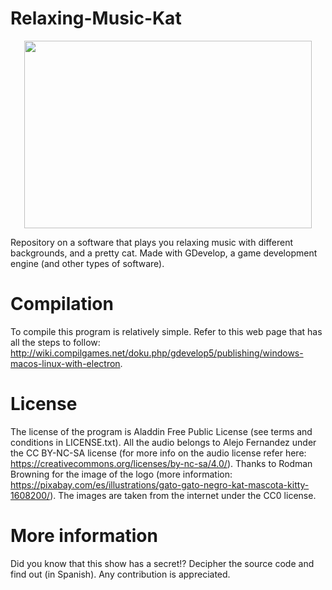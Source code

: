 # Relaxing-Music-Kat
<p align="center">
  <img width="460" height="300" src=https://i.imgur.com/UCgkGn4.png)
</p>

Repository on a software that plays you relaxing music with different backgrounds, and a pretty cat.
Made with GDevelop, a game development engine (and other types of software).
# Compilation
To compile this program is relatively simple. Refer to this web page that has all the steps to follow: http://wiki.compilgames.net/doku.php/gdevelop5/publishing/windows-macos-linux-with-electron.
# License
The license of the program is Aladdin Free Public License (see terms and conditions in LICENSE.txt).
All the audio belongs to Alejo Fernandez under the CC BY-NC-SA license (for more info on the audio license refer here: https://creativecommons.org/licenses/by-nc-sa/4.0/).
Thanks to Rodman Browning for the image of the logo (more information: https://pixabay.com/es/illustrations/gato-gato-negro-kat-mascota-kitty-1608200/).
The images are taken from the internet under the CC0 license.
# More information
Did you know that this show has a secret!?
Decipher the source code and find out (in Spanish).
Any contribution is appreciated.
